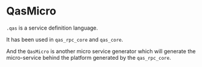 # QasMicro

`.qas` is a service definition language.

It has been used in `qas_rpc_core` and `qas_core`.

And the `QasMicro` is another micro service generator which
will generate the micro-service behind the platform generated by the `qas_rpc_core`.
